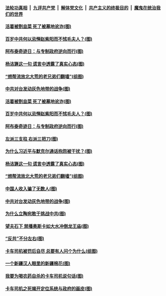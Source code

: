 

####  [法轮功真相](../../../../basic/blob/master/README.md?t=04121002) &nbsp;|&nbsp; [九评共产党](../../../../9ping.md/blob/master/README.md?t=04121002) &nbsp;|&nbsp; [解体党文化](../../../../jtdwh.md/blob/master/README.md?t=04121002)  &nbsp;|&nbsp; [共产主义的终极目的](../../../../gczydzjmd.md/blob/master/README.md?t=04121002) &nbsp;|&nbsp; [魔鬼在统治我们的世界](../../../../mgztzwmdsj.md/blob/master/README.md?t=04121002) 

#### [活着被割韭菜 死了被墓地讹诈(图)](../pages/p4/968463.md?t=04121002) 

#### [百岁中共何以忌惮赵紫阳而不怵毛夫人？(图)](../pages/p4/968458.md?t=04121002) 

#### [阿布泰奇迹日：与专制政府逆向而行(图)](../pages/p4/968442.md?t=04121002) 

#### [杨洁篪这一句 谎言中透露了真实心态(图)](../pages/p4/968397.md?t=04121002) 

#### [“想帮流放北大荒的老兄弟们翻墙”(组图)](../pages/p4/968186.md?t=04121002) 

#### [中共对台发动灰色地带的战争(图)](../pages/p4/968349.md?t=04121002) 


#### [活着被割韭菜 死了被墓地讹诈(图)](../pages/p4/968463.md?t=04121002) 

#### [百岁中共何以忌惮赵紫阳而不怵毛夫人？(图)](../pages/p4/968458.md?t=04121002) 

#### [阿布泰奇迹日：与专制政府逆向而行(图)](../pages/p4/968442.md?t=04121002) 

#### [左派三支柱 右派三把刀(图)](../pages/p4/968460.md?t=04121002) 

#### [为什么习近平与默克尔通话抱怨被干扰？(图)](../pages/p4/968444.md?t=04121002) 


#### [杨洁篪这一句 谎言中透露了真实心态(图)](../pages/p4/968397.md?t=04121002) 

#### [“想帮流放北大荒的老兄弟们翻墙”(组图)](../pages/p4/968186.md?t=04121002) 

#### [中国人收入骗了无数人(图)](../pages/p4/968374.md?t=04121002) 

#### [中共对台发动灰色地带的战争(图)](../pages/p4/968349.md?t=04121002) 

#### [为什么立陶宛敢于挑战中共(图)](../pages/p4/968197.md?t=04121002) 

#### [望夫石下 禁播奥斯卡如大水冲倒龙王庙(图)](../pages/p4/968342.md?t=04121002) 


#### [“反共”不分左右(图)](../pages/p4/968284.md?t=04121002) 

#### [卡车司机被罚后自尽 总要有人问个为什么(组图)](../pages/p4/968261.md?t=04121002) 

#### [一个新疆汉人眼里的新疆棉花(图)](../pages/p4/968264.md?t=04121002) 


#### [我要为喝农药自杀的卡车司机说句话(图)](../pages/p4/968265.md?t=04121002) 

#### [卡车司机之死揭开定位系统与政府的画皮(图)](../pages/p4/968263.md?t=04121002) 

